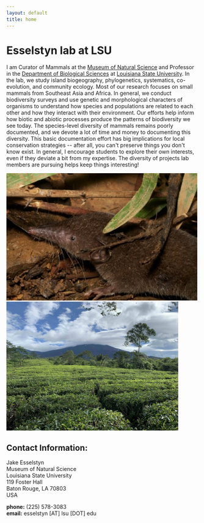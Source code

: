 ```yaml
---
layout: default
title: home
---
```

      
# Esselstyn lab at LSU
I am Curator of Mammals at the [Museum of Natural Science](https://www.lsu.edu/mns/) and Professor in the [Department of Biological Sciences](https://www.lsu.edu/science/biosci/) at [Louisiana State University](https://www.lsu.edu/). In the lab, we study island biogeography, phylogenetics, systematics, co-evolution, and community ecology.  Most of our research focuses on small mammals from Southeast Asia and Africa. In general, we conduct biodiversity surveys and use genetic and morphological characters of organisms to understand how species and populations are related to each other and how they interact with their environment.  Our efforts help inform how biotic and abiotic processes produce the patterns of biodiversity we see today. The species-level diversity of mammals remains poorly documented, and we devote a lot of time and money to documenting this diversity. This basic documentation effort has big implications for local conservation strategies -- after all, you can't preserve things you don't know exist. In general, I encourage students to explore their own interests, even if they deviate a bit from my expertise. The diversity of projects lab members are pursuing helps keep things interesting!

<div markdown="1">  
<img src="images/Crocidura.jpg" class="left" alt="shrew" width="500">
<img src="images/Gede-Pangrango.jpg" class="left" alt="Gede-Pangrango, Java" width="450">
</div>
  
## Contact Information:
Jake Esselstyn  
Museum of Natural Science  
Louisiana State University  
119 Foster Hall  
Baton Rouge, LA 70803  
USA  
  
**phone:** (225) 578-3083  
**email:** esselstyn [AT] lsu [DOT] edu

